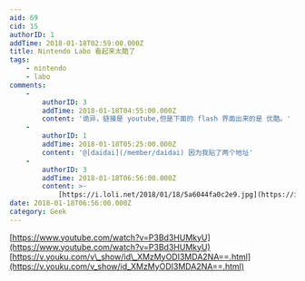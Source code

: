 ```yaml
---
aid: 69
cid: 15
authorID: 1
addTime: 2018-01-18T02:59:00.000Z
title: Nintendo Labo 看起来太酷了
tags:
    - nintendo
    - labo
comments:
    -
        authorID: 3
        addTime: 2018-01-18T04:55:00.000Z
        content: '诡异，链接是 youtube,但是下面的 flash 界面出来的是 优酷。'
    -
        authorID: 1
        addTime: 2018-01-18T05:25:00.000Z
        content: '@[daidai](/member/daidai) 因为我贴了两个地址'
    -
        authorID: 3
        addTime: 2018-01-18T06:56:00.000Z
        content: >-
            [https://i.loli.net/2018/01/18/5a6044fa0c2e9.jpg](https://i.loli.net/2018/01/18/5a6044fa0c2e9.jpg)
date: 2018-01-18T06:56:00.000Z
category: Geek
---
```


[https://www.youtube.com/watch?v=P3Bd3HUMkyU](https://www.youtube.com/watch?v=P3Bd3HUMkyU) [https://v.youku.com/v\_show/id\_XMzMyODI3MDA2NA==.html](https://v.youku.com/v_show/id_XMzMyODI3MDA2NA==.html)
